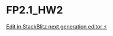 # FP2.1_HW2

[Edit in StackBlitz next generation editor ⚡️](https://stackblitz.com/~/github.com/shivamlife/FP2.1_HW2)